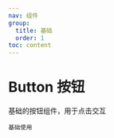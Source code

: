 ```yaml
---
nav: 组件
group:
  title: 基础
  order: 1
toc: content
---
```


# Button 按钮

基础的按钮组件，用于点击交互

<code src="./demo/basic.tsx">基础使用</code>
